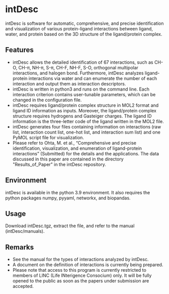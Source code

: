 # intDesc
 intDesc is software for automatic, comprehensive, and precise identification and visualization of various protein-ligand interactions between ligand, water, and protein based on the 3D structure of the ligand/protein complex.

## Features
- intDesc allows the detailed identification of 67 interactions, such as CH-O, CH-π, NH-π, S-π, CH-F, NH-F, S-O, orthogonal multipolar interactions, and halogen bond. Furthermore, intDesc analyzes ligand-protein interactions via water and can enumerate the number of each interaction and output them as interaction descriptors.
- intDesc is written in python3 and runs on the command line. Each interaction criterion contains user-tunable parameters, which can be changed in the configuration file. 
- intDesc requires ligand/protein complex structure in MOL2 format and ligand ID information as inputs. Moreover, the ligand/protein complex structure requires hydrogens and Gasteiger charges. The ligand ID information is the three-letter code of the ligand written in the MOL2 file.
- intDesc generates four files containing information on interactions (raw list, interaction count list, one-hot list, and interaction sum list) and one PyMOL script file for visualization.
- Please refer to Ohta, M. et al., “Comprehensive and precise identification, visualization, and enumeration of ligand-protein interactions” (Submitted) for the details and the applications. The data discussed in this paper are contained in the directory "Results_of_Paper" in the intDesc repository.


## Environment
intDesc is available in the python 3.9 environment. It also requires the python packages numpy, pyyaml, networkx, and biopandas.

## Usage
Download intDesc.tgz, extract the file, and refer to the manual (intDesc/manuals).

## Remarks
- See the manual for the types of interactions analyzed by intDesc.
- A document on the definition of interactions is currently being prepared.
- Please note that access to this program is currently restricted to members of LINC (Life INterigence Consocium) only. It will be fully opened to the public as soon as the papers under submission are accepted.
